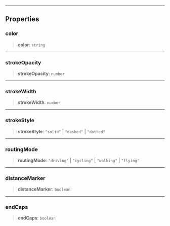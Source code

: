***

## Properties

### color

> **color**: `string`

***

### strokeOpacity

> **strokeOpacity**: `number`

***

### strokeWidth

> **strokeWidth**: `number`

***

### strokeStyle

> **strokeStyle**: `"solid"` | `"dashed"` | `"dotted"`

***

### routingMode

> **routingMode**: `"driving"` | `"cycling"` | `"walking"` | `"flying"`

***

### distanceMarker

> **distanceMarker**: `boolean`

***

### endCaps

> **endCaps**: `boolean`
